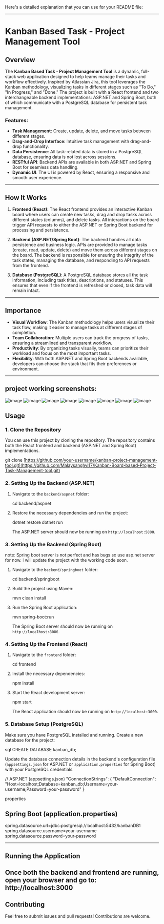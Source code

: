Here's a detailed explanation that you can use for your README file:

---

# Kanban Based Task - Project Management Tool

## Overview
The **Kanban Based Task - Project Management Tool** is a dynamic, full-stack web application designed to help teams manage their tasks and workflow effectively. Inspired by Atlassian Jira, this tool leverages the Kanban methodology, visualizing tasks in different stages such as "To Do," "In Progress," and "Done." The project is built with a React frontend and two interchangeable backend implementations: ASP.NET and Spring Boot, both of which communicate with a PostgreSQL database for persistent task management.

### Features:
- **Task Management**: Create, update, delete, and move tasks between different stages.
- **Drag-and-Drop Interface**: Intuitive task management with drag-and-drop functionality.
- **Data Persistence**: All task-related data is stored in a PostgreSQL database, ensuring data is not lost across sessions.
- **RESTful API**: Backend APIs are available in both ASP.NET and Spring Boot for seamless data handling.
- **Dynamic UI**: The UI is powered by React, ensuring a responsive and smooth user experience.

---

## How It Works

1. **Frontend (React)**: 
   The React frontend provides an interactive Kanban board where users can create new tasks, drag and drop tasks across different states (columns), and delete tasks. All interactions on the board trigger API requests to either the ASP.NET or Spring Boot backend for processing and persistence.

2. **Backend (ASP.NET/Spring Boot)**:
   The backend handles all data persistence and business logic. APIs are provided to manage tasks (create, read, update, delete) and move them across different stages on the board. The backend is responsible for ensuring the integrity of the task states, managing the database, and responding to API requests from the frontend.

3. **Database (PostgreSQL)**:
   A PostgreSQL database stores all the task information, including task titles, descriptions, and statuses. This ensures that even if the frontend is refreshed or closed, task data will remain intact.

---

## Importance

- **Visual Workflow**: The Kanban methodology helps users visualize their task flow, making it easier to manage tasks at different stages of completion.
- **Team Collaboration**: Multiple users can track the progress of tasks, ensuring a streamlined and transparent workflow.
- **Productivity**: By organizing tasks visually, teams can prioritize their workload and focus on the most important tasks.
- **Flexibility**: With both ASP.NET and Spring Boot backends available, developers can choose the stack that fits their preferences or environment.

---

## project working screenshots:

![image](https://github.com/user-attachments/assets/2d1aa72f-e0c3-4668-92e6-366a2f5dd429)
![image](https://github.com/user-attachments/assets/6cb779bd-f8b0-479f-b9a8-1ca57c9e0691)
![image](https://github.com/user-attachments/assets/bb3dad14-5e0f-4221-9e90-9d01963aee39)
![image](https://github.com/user-attachments/assets/48d896bd-3db4-4579-bd70-04e0aff970cd)
![image](https://github.com/user-attachments/assets/3d337da3-3e4f-4475-8d98-fbe25b48917f)
![image](https://github.com/user-attachments/assets/f3702ea9-b7bf-4ce9-917d-3215f8c63229)
![image](https://github.com/user-attachments/assets/2be2b77a-897c-42c7-bf9d-fb31c9096c7c)
![image](https://github.com/user-attachments/assets/d3384280-f657-459b-9c20-203ce3c35844)



## Usage

### 1. Clone the Repository

You can use this project by cloning the repository. The repository contains both the React frontend and backend (ASP.NET and Spring Boot) implementations.


git clone [https://github.com/your-username/kanban-project-management-tool.git](https://github.com/Malaysanghvi17/Kanban-Board-based-Project-Task-Management-tool.git)


### 2. Setting Up the Backend (ASP.NET)

1. Navigate to the `backend/aspnet` folder:
   
   cd backend/aspnet
   

2. Restore the necessary dependencies and run the project:
   
   dotnet restore
   dotnet run
   

   The ASP.NET server should now be running on `http://localhost:5000`.

### 3. Setting Up the Backend (Spring Boot)
note: Spring boot server is not perfect and has bugs so use asp.net server for now. I will update the project with the working code soon.
1. Navigate to the `backend/springboot` folder:
   
   cd backend/springboot
   

2. Build the project using Maven:
   
   mvn clean install
   

3. Run the Spring Boot application:
   
   mvn spring-boot:run
   

   The Spring Boot server should now be running on `http://localhost:8080`.

### 4. Setting Up the Frontend (React)

1. Navigate to the `frontend` folder:
   
   cd frontend
   

2. Install the necessary dependencies:
   
   npm install
   

3. Start the React development server:
   
   npm start
   

   The React application should now be running on `http://localhost:3000`.

### 5. Database Setup (PostgreSQL)

Make sure you have PostgreSQL installed and running. Create a new database for the project:

sql
CREATE DATABASE kanban_db;


Update the database connection details in the backend's configuration file (`appsettings.json` for ASP.NET or `application.properties` for Spring Boot) with your PostgreSQL credentials.

// ASP.NET (appsettings.json)
"ConnectionStrings": {
  "DefaultConnection": "Host=localhost;Database=kanban_db;Username=your-username;Password=your-password"
}


properties
## Spring Boot (application.properties)
spring.datasource.url=jdbc:postgresql://localhost:5432/kanbanDB1
spring.datasource.username=your-username
spring.datasource.password=your-password


---

## Running the Application
Once both the backend and frontend are running, open your browser and go to:
http://localhost:3000
---

## Contributing

Feel free to submit issues and pull requests! Contributions are welcome.
